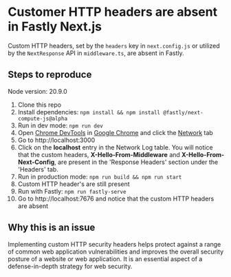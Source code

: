 # Customer HTTP headers are absent in Fastly Next.js

Custom HTTP headers, set by the `headers` key in `next.config.js` or utilized by the `NextResponse` API in `middleware.ts`, are absent in Fastly.

## Steps to reproduce

Node version: 20.9.0

1. Clone this repo
2. Install dependencies: `npm install && npm install @fastly/next-compute-js@alpha`
3. Run in dev mode: `npm run dev`
4. Open [Chrome DevTools](https://developer.chrome.com/docs/devtools/open) in [Google Chrome](https://www.google.com/chrome/) and click the [Network](https://developer.chrome.com/docs/devtools/network) tab
5. Go to http://localhost:3000
6. Click on the **localhost** entry in the Network Log table. You will notice that the custom headers, **X-Hello-From-Middleware** and **X-Hello-From-Next-Config**, are present in the 'Response Headers' section under the 'Headers' tab.
7. Run in production mode: `npm run build && npm run start`
8. Custom HTTP header's are still present
9. Run with Fastly: `npm run fastly-serve`
10. Go to http://localhost:7676 and notice that the custom HTTP headers are absent

## Why this is an issue
Implementing custom HTTP security headers helps protect against a range of common web application vulnerabilities and improves the overall security posture of a website or web application. It is an essential aspect of a defense-in-depth strategy for web security.